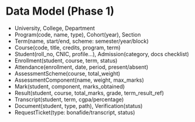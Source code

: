 # Data Model (Phase 1)
- University, College, Department
- Program(code, name, type), Cohort(year), Section
- Term(name, start/end, scheme: semester/year/block)
- Course(code, title, credits, program, term)
- Student(roll_no, CNIC, profile...), Admission(category, docs checklist)
- Enrollment(student, course, term, status)
- Attendance(enrollment, date, period, present/absent)
- AssessmentScheme(course, total_weight)
- AssessmentComponent(name, weight, max_marks)
- Mark(student, component, marks_obtained)
- Result(student, course, total_marks, grade, term_result_ref)
- Transcript(student, term, cgpa/percentage)
- Document(student, type, path), Verification(status)
- RequestTicket(type: bonafide/transcript, status)
